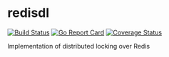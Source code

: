 # redisdl
[![Build Status](https://travis-ci.org/saromanov/redisdl.svg?branch=master)](https://travis-ci.org/saromanov/redisdl)
[![Go Report Card](https://goreportcard.com/badge/github.com/saromanov/redisdl)](https://goreportcard.com/report/github.com/saromanov/redisdl)
[![Coverage Status](https://coveralls.io/repos/github/saromanov/redisdl/badge.svg?branch=master)](https://coveralls.io/github/saromanov/redisdl?branch=master)

Implementation of distributed locking over Redis